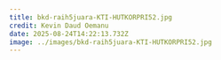 ```yaml
---
title: bkd-raih5juara-KTI-HUTKORPRI52.jpg
credit: Kevin Daud Oemanu
date: 2025-08-24T14:22:13.732Z
image: ../images/bkd-raih5juara-KTI-HUTKORPRI52.jpg
---
```


